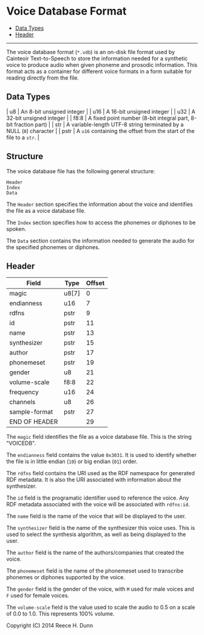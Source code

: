 # Voice Database Format

- [Data Types](#data-types)
- [Header](#header)

-----

The voice database format (`*.vdb`) is an on-disk file format used by Cainteoir
Text-to-Speech to store the information needed for a synthetic voice to produce
audio when given phoneme and prosodic information. This format acts as a container
for different voice formats in a form suitable for reading directly from the file.

## Data Types

| u8     | An 8-bit unsigned integer |
| u16    | A 16-bit unsigned integer |
| u32    | A 32-bit unsigned integer |
| f8:8   | A fixed point number (8-bit integral part, 8-bit fraction part) |
| str    | A variable-length UTF-8 string terminated by a NULL (`0`) character |
| pstr   | A `u16` containing the offset from the start of the file to a `str`. |

## Structure

The voice database file has the following general structure:

	Header
	Index
	Data

The `Header` section specifies the information about the voice and identifies
the file as a voice database file.

The `Index` section specifies how to access the phonemes or diphones to be spoken.

The `Data` section contains the information needed to generate the audio for the
specified phonemes or diphones.

## Header

| Field          | Type   | Offset |
|----------------|--------|--------|
| magic          | u8[7]  |  0     |
| endianness     | u16    |  7     |
| rdfns          | pstr   |  9     |
| id             | pstr   | 11     |
| name           | pstr   | 13     |
| synthesizer    | pstr   | 15     |
| author         | pstr   | 17     |
| phonemeset     | pstr   | 19     |
| gender         | u8     | 21     |
| volume-scale   | f8:8   | 22     |
| frequency      | u16    | 24     |
| channels       | u8     | 26     |
| sample-format  | pstr   | 27     |
| END OF HEADER  |        | 29     |

The `magic` field identifies the file as a voice database file. This is the
string "VOICEDB".

The `endianness` field contains the value `0x3031`. It is used to identify
whether the file is in little endian (`10`) or big endian (`01`) order.

The `rdfns` field contains the URI used as the RDF namespace for generated RDF
metadata. It is also the URI associated with information about the synthesizer.

The `id` field is the programatic identifier used to reference the voice. Any
RDF metadata associated with the voice will be associated with `rdfns:id`.

The `name` field is the name of the voice that will be displayed to the user.

The `synthesizer` field is the name of the synthesizer this voice uses. This is
used to select the synthesis algorithm, as well as being displayed to the user.

The `author` field is the name of the authors/companies that created the voice.

The `phonemeset` field is the name of the phonemeset used to transcribe
phonemes or diphones supported by the voice.

The `gender` field is the gender of the voice, with `M` used for male voices
and `F` used for female voices.

The `volume-scale` field is the value used to scale the audio to 0.5 on a scale
of 0.0 to 1.0. This represents 100% volume.

Copyright (C) 2014 Reece H. Dunn
